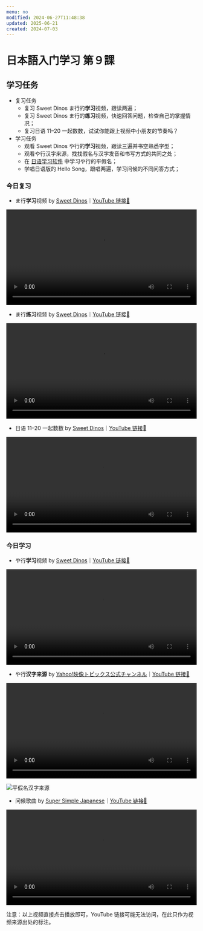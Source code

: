 ```yaml
---
menu: no
modified: 2024-06-27T11:48:38
updated: 2025-06-21
created: 2024-07-03
---
```


# 日本語入门学习 第９課

## 学习任务

- 复习任务
	- 复习 Sweet Dinos ま行的**学习**视频，跟读两遍；
	- 复习 Sweet Dinos ま行的**练习**视频，快速回答问题，检查自己的掌握情况；
	- 复习日语 11–20 一起数数，试试你能跟上视频中小朋友的节奏吗？
- 学习任务
	- 观看 Sweet Dinos や行的**学习**视频，跟读三遍并书空熟悉字型；
	- 观看や行汉字来源，找找假名与汉字发音和书写方式的共同之处；
	- 在 [日语学习软件](https://minielephant.net/beginner-japanese/#apps) 中学习や行的平假名；
	- 学唱日语版的 Hello Song，跟唱两遍，学习问候的不同问答方式；

### 今日复习

- ま行**学习**视频 by [Sweet Dinos](https://www.youtube.com/@SweetDinos/videos)｜[YouTube 链接🔗](https://youtu.be/0Ykz0KqPLFU?si=m26OcJrxAnNMlRR1)

<video width="100%" height="auto" controls>
  <source src="https://mini-elephant-1318622621.cos.ap-chongqing.myqcloud.com/2024/07/03/learn-hiragana-alphabet-characters-lesson-7.mp4" type="video/mp4">
</video>

- ま行**练习**视频 by [Sweet Dinos](https://www.youtube.com/@SweetDinos/videos)｜[YouTube 链接🔗](https://www.youtube.com/watch?v=eNfUmHIexuQ)

<video width="100%" height="auto" controls>
  <source src="https://mini-elephant-1318622621.cos.ap-chongqing.myqcloud.com/2024/07/03/learn-hiragana-alphabet-characters-practice-7.mp4">
</video>

- 日语 11–20 一起数数 by [Sweet Dinos](https://www.youtube.com/@SweetDinos/videos)｜[YouTube 链接🔗](https://www.youtube.com/watch?v=iNW0MYUYLPY)

<video width="100%" height="auto" controls>
  <source src="https://mini-elephant-1318622621.cos.ap-chongqing.myqcloud.com/2024/07/03/japanese-numbers-11-20.mp4" type="video/mp4">
</video>

### 今日学习

- や行**学习**视频 by [Sweet Dinos](https://www.youtube.com/@SweetDinos/videos)｜[YouTube 链接🔗](https://www.youtube.com/watch?v=QLqxQ85wLBo)

<video width="100%" height="auto" controls>
  <source src="https://mini-elephant-1318622621.cos.ap-chongqing.myqcloud.com/2024/07/03/learn-hiragana-alphabet-characters-lesson-8.mp4" type="video/mp4">
</video>

- や行**汉字来源** by [Yahoo!映像トピックス公式チャンネル](https://www.youtube.com/@yahoo4559)｜[YouTube 链接🔗](https://youtu.be/n5-v0VnWP7o?si=VYRYftvJHwUbvRP3)

<video width="100%" height="auto" controls>
  <source src="https://mini-elephant-1318622621.cos.ap-chongqing.myqcloud.com/2024/07/03/ya-hiragana-kanji.mp4" type="video/mp4">
</video>

![平假名汉字来源](https://mini-elephant-1318622621.cos.ap-chongqing.myqcloud.com/2024/06/29/Hiragana_origin.svg)

- 问候歌曲 by [Super Simple Japanese](https://www.youtube.com/@supersimplejapanese)｜[YouTube 链接🔗](https://youtu.be/HuNYjvylUbs?si=9MZmKdSliZovSKxv)

<video width="100%" height="auto" controls>
  <source src="https://mini-elephant-1318622621.cos.ap-chongqing.myqcloud.com/2024/07/05/hello-song-japanese.mp4" type="video/mp4">
</video>

<span class="caption">注意：以上视频直接点击播放即可，YouTube 链接可能无法访问，在此只作为视频来源出处的标注。</span>
